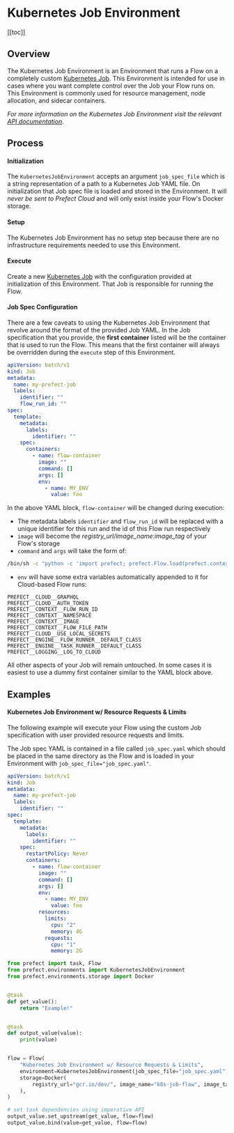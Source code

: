 # Kubernetes Job Environment

[[toc]]

## Overview

The Kubernetes Job Environment is an Environment that runs a Flow on a completely custom [Kubernetes Job](https://kubernetes.io/docs/concepts/workloads/controllers/jobs-run-to-completion/). This Environment is intended for use in cases where you want complete control over the Job your Flow runs on. This Environment is commonly used for resource management, node allocation, and sidecar containers.

_For more information on the Kubernetes Job Environment visit the relevant [API documentation](/api/unreleased/environments/execution.html#kubernetesjobenvironment)._

## Process

#### Initialization

The `KubernetesJobEnvironment` accepts an argument `job_spec_file` which is a string representation of a path to a Kubernetes Job YAML file. On initialization that Job spec file is loaded and stored in the Environment. It will _never be sent to Prefect Cloud_ and will only exist inside your Flow's Docker storage.

#### Setup

The Kubernetes Job Environment has no setup step because there are no infrastructure requirements needed to use this Environment.

#### Execute

Create a new [Kubernetes Job](https://kubernetes.io/docs/concepts/workloads/controllers/jobs-run-to-completion/) with the configuration provided at initialization of this Environment. That Job is responsible for running the Flow.

#### Job Spec Configuration

There are a few caveats to using the Kubernetes Job Environment that revolve around the format of the provided Job YAML. In the Job specification that you provide, the **first container** listed will be the container that is used to run the Flow. This means that the first container will always be overridden during the `execute` step of this Environment.

```yaml
apiVersion: batch/v1
kind: Job
metadata:
  name: my-prefect-job
  labels:
    identifier: ""
    flow_run_id: ""
spec:
  template:
    metadata:
      labels:
        identifier: ""
    spec:
      containers:
        - name: flow-container
          image: ""
          command: []
          args: []
          env:
            - name: MY_ENV
              value: foo
```

In the above YAML block, `flow-container` will be changed during execution:

- The metadata labels `identifier` and `flow_run_id` will be replaced with a unique identifier for this run and the id of this Flow run respectively
- `image` will become the _registry_url/image_name:image_tag_ of your Flow's storage
- `command` and `args` will take the form of:

```bash
/bin/sh -c "python -c 'import prefect; prefect.Flow.load(prefect.context.flow_file_path).environment.run_flow()'"
```

- `env` will have some extra variables automatically appended to it for Cloud-based Flow runs:

```
PREFECT__CLOUD__GRAPHQL
PREFECT__CLOUD__AUTH_TOKEN
PREFECT__CONTEXT__FLOW_RUN_ID
PREFECT__CONTEXT__NAMESPACE
PREFECT__CONTEXT__IMAGE
PREFECT__CONTEXT__FLOW_FILE_PATH
PREFECT__CLOUD__USE_LOCAL_SECRETS
PREFECT__ENGINE__FLOW_RUNNER__DEFAULT_CLASS
PREFECT__ENGINE__TASK_RUNNER__DEFAULT_CLASS
PREFECT__LOGGING__LOG_TO_CLOUD
```

All other aspects of your Job will remain untouched. In some cases it is easiest to use a dummy first container similar to the YAML block above.

## Examples

#### Kubernetes Job Environment w/ Resource Requests & Limits

The following example will execute your Flow using the custom Job specification with user provided resource requests and limits.

The Job spec YAML is contained in a file called `job_spec.yaml` which should be placed in the same directory as the Flow and is loaded in your Environment with `job_spec_file="job_spec.yaml"`.

```yaml
apiVersion: batch/v1
kind: Job
metadata:
  name: my-prefect-job
  labels:
    identifier: ""
spec:
  template:
    metadata:
      labels:
        identifier: ""
    spec:
      restartPolicy: Never
      containers:
        - name: flow-container
          image: ""
          command: []
          args: []
          env:
            - name: MY_ENV
              value: foo
          resources:
            limits:
              cpu: "2"
              memory: 4G
            requests:
              cpu: "1"
              memory: 2G
```

```python
from prefect import task, Flow
from prefect.environments import KubernetesJobEnvironment
from prefect.environments.storage import Docker


@task
def get_value():
    return "Example!"


@task
def output_value(value):
    print(value)


flow = Flow(
    "Kubernetes Job Environment w/ Resource Requests & Limits",
    environment=KubernetesJobEnvironment(job_spec_file="job_spec.yaml"),
    storage=Docker(
        registry_url="gcr.io/dev/", image_name="k8s-job-flow", image_tag="0.1.0"
    ),
)

# set task dependencies using imperative API
output_value.set_upstream(get_value, flow=flow)
output_value.bind(value=get_value, flow=flow)
```